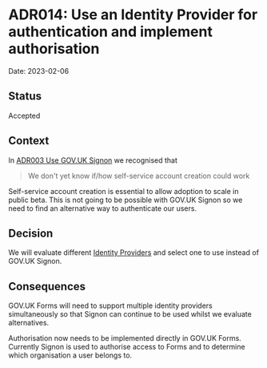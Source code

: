 # ADR014: Use an Identity Provider for authentication and implement authorisation

Date: 2023-02-06

## Status

Accepted

## Context

In [ADR003 Use GOV.UK Signon](ADR003-use-govuk-signon.md) we recognised that

> We don't yet know if/how self-service account creation could work

Self-service account creation is essential to allow adoption to scale in public beta. This is not going to be possible with GOV.UK Signon so we need to find an alternative way to authenticate our users.

## Decision

We will evaluate different [Identity Providers](https://en.wikipedia.org/wiki/Identity_provider) and select one to use instead of GOV.UK Signon.

## Consequences

GOV.UK Forms will need to support multiple identity providers simultaneously so that Signon can continue to be used whilst we evaluate alternatives.

Authorisation now needs to be implemented directly in GOV.UK Forms. Currently Signon is used to authorise access to Forms and to determine which organisation a user belongs to.
